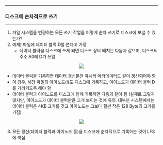 -----
### 디스크에 순차적으로 쓰기
-----
1. 파일 시스템을 변경하는 모든 쓰기 작업을 어떻게 순차 쓰기로 디스크에 보낼 수 있는가?
2. 예제) 파일에 데이터 블럭 D를 쓴다고 가정
   - 데이터 블럭을 디스크에 쓰게 되면 디스크 상의 배치는 다음과 같으며, 디스크의 주소 A0에 D가 쓰임
<div align="center">
<img src="https://github.com/user-attachments/assets/35fe3f1d-cf86-447c-84b4-fb18bb0888f2">
</div>

   - 데이터 블럭을 기록하면 데이터 갱신뿐만 아니라 메타데이터도 같이 갱신되어야 함
   - 이 경우, 해당 파일의 아이노드(I)도 디스크에 기록하고, 아이노드가 데이터 블럭 D를 가리키도록 해야 함
   - 데이터 블럭과 아이노드를 디스크에 함께 기록하면 다음과 같이 됨 (실제로 그렇지 않지만, 아이노드가 데이터 블럭만큼 크게 보이는 것에 유의. 대부분 시스템에서는 데이터 블럭은 4KB 크기를 갖고 아이노드는 그보다 훨씬 작은 128 Byte의 크기를 가짐)
<div align="center">
<img src="https://github.com/user-attachments/assets/cd99a860-93be-47e3-8460-3a2dda711bbd">
</div>

3. 모든 갱신(데이터 블럭과 아이노드 등)을 디스크에 순차적으로 기록하는 것이 LFS에 핵심
